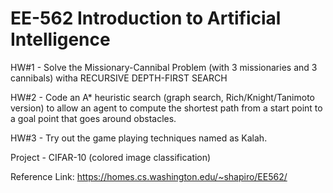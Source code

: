 # EE-562 Introduction to Artificial Intelligence

HW#1 - Solve the Missionary-Cannibal Problem (with 3 missionaries and 3 cannibals) witha RECURSIVE DEPTH-FIRST SEARCH

HW#2 - Code an A* heuristic search (graph search, Rich/Knight/Tanimoto version) to allow an agent to compute the shortest path from a start point to a goal point that goes around obstacles.

HW#3 - Try out the game playing techniques named as Kalah.

Project - CIFAR-10 (colored image classification)

Reference Link: https://homes.cs.washington.edu/~shapiro/EE562/
